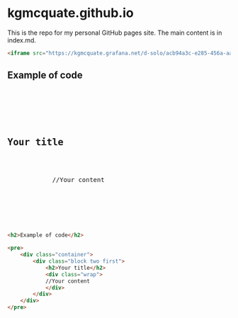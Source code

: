 # kgmcquate.github.io
This is the repo for my personal GitHub pages site.  The main content is in index.md.

```html
<iframe src="https://kgmcquate.grafana.net/d-solo/acb94a3c-e285-456a-aafe-e6673b96d9d8/lakes-map?orgId=1&from=1687009643562&to=1687031243562&panelId=1" width="450" height="200" frameborder="0"></iframe>
```
<h2>Example of code</h2>

<pre>
    <div class="container">
        <div class="block two first">
            <h2>Your title</h2>
            <div class="wrap">
            //Your content
            </div>
        </div>
    </div>
</pre>

```html
<h2>Example of code</h2>

<pre>
    <div class="container">
        <div class="block two first">
            <h2>Your title</h2>
            <div class="wrap">
            //Your content
            </div>
        </div>
    </div>
</pre>
```
